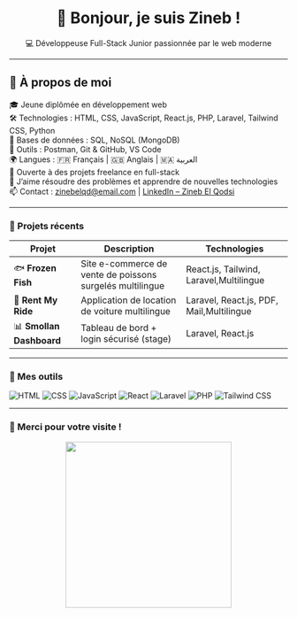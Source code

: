 <h1 align="center">👋 Bonjour, je suis Zineb !</h1>

<p align="center">
  💻 Développeuse Full-Stack Junior passionnée par le web moderne  
</p>



---

## 🚀 À propos de moi

🎓 Jeune diplômée en développement web  
🛠️ Technologies : HTML, CSS, JavaScript, React.js, PHP, Laravel, Tailwind CSS, Python  
💾 Bases de données : SQL, NoSQL (MongoDB)  
🧰 Outils : Postman, Git & GitHub, VS Code  
🌍 Langues : 🇫🇷 Français | 🇬🇧 Anglais | 🇲🇦 العربية  
🚀 Ouverte à des projets freelance en full-stack  
🔧 J’aime résoudre des problèmes et apprendre de nouvelles technologies  
📫 Contact : [zinebelqd@email.com](mailto:zinebelqd@email.com) | [LinkedIn – Zineb El Qodsi](www.linkedin.com/in/zineb-el-qodsi-64578b333)  



---

### 💼 Projets récents

| Projet | Description | Technologies |
|--------|-------------|--------------|
| 🐟 **Frozen Fish** | Site e-commerce de vente de poissons surgelés  multilingue| React.js, Tailwind, Laravel,Multilingue |
| 🚗 **Rent My Ride** | Application de location de voiture multilingue | Laravel, React.js, PDF, Mail,Multilingue |
| 📊 **Smollan Dashboard** | Tableau de bord + login sécurisé (stage) | Laravel, React.js |

---

### 🧰 Mes outils

![HTML](https://img.shields.io/badge/-HTML5-E34F26?logo=html5&logoColor=white&style=for-the-badge)
![CSS](https://img.shields.io/badge/-CSS3-1572B6?logo=css3&logoColor=white&style=for-the-badge)
![JavaScript](https://img.shields.io/badge/-JavaScript-F7DF1E?logo=javascript&logoColor=black&style=for-the-badge)
![React](https://img.shields.io/badge/-React-61DAFB?logo=react&logoColor=black&style=for-the-badge)
![Laravel](https://img.shields.io/badge/-Laravel-FF2D20?logo=laravel&logoColor=white&style=for-the-badge)
![PHP](https://img.shields.io/badge/-PHP-777BB4?logo=php&logoColor=white&style=for-the-badge)
![Tailwind CSS](https://img.shields.io/badge/-Tailwind-38B2AC?logo=tailwind-css&logoColor=white&style=for-the-badge)

---





### 🙌 Merci pour votre visite !

<p align="center">
  <img src="https://media.giphy.com/media/qgQUggAC3Pfv687qPC/giphy.gif" width="300" />
</p>
